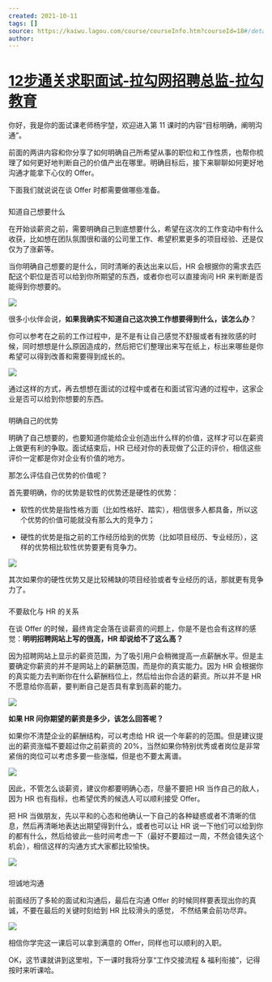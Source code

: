 ```yaml
---
created: 2021-10-11
tags: []
source: https://kaiwu.lagou.com/course/courseInfo.htm?courseId=18#/detail/pc?id=374
author: 
---
```


# [12步通关求职面试-拉勾网招聘总监-拉勾教育](https://kaiwu.lagou.com/course/courseInfo.htm?courseId=18#/detail/pc?id=374)


你好，我是你的面试课老师杨宇堃，欢迎进入第 11 课时的内容“目标明确，阐明沟通”。  

前面的两讲内容和你分享了如何明确自己所希望从事的职位和工作性质，也帮你梳理了如何更好地判断自己的价值产出在哪里。明确目标后，接下来聊聊如何更好地沟通才能拿下心仪的 Offer。

下面我们就说说在谈 Offer 时都需要做哪些准备。

### 

知道自己想要什么

在开始谈薪资之前，需要明确自己到底想要什么，希望在这次的工作变动中有什么收获，比如想在团队氛围很和谐的公司里工作、希望积累更多的项目经验、还是仅仅为了涨薪等。

当你明确自己想要的是什么，同时清晰的表达出来以后，HR 会根据你的需求去匹配这个职位是否可以给到你所期望的东西，或者你也可以直接询问 HR 来判断是否能得到你想要的。

![](https://s0.lgstatic.com/i/image3/M01/5D/7E/Cgq2xl4Jk7uAU2QlAAB8BU7HoSQ711.png)

很多小伙伴会说，**如果我确实不知道自己这次换工作想要得到什么，该怎么办**？

你可以参考在之前的工作过程中，是不是有让自己感觉不舒服或者有挫败感的时候，同时想想是什么原因造成的，然后把它们整理出来写在纸上，标出来哪些是你希望可以得到改善和需要得到成长的。

![](https://s0.lgstatic.com/i/image3/M01/5D/7E/Cgq2xl4Jk-SAEbE0AABxDK6ssrM497.png)

通过这样的方式，再去想想在面试的过程中或者在和面试官沟通的过程中，这家企业是否可以给到你想要的东西。

### 

明确自己的优势

明确了自己想要的，也要知道你能给企业创造出什么样的价值，这样才可以在薪资上做更有利的争取。面试结束后，HR 已经对你的表现做了公正的评价，相信这些评价一定都是你对企业有价值的地方。

那怎么评估自己优势的价值呢？

首先要明确，你的优势是软性的优势还是硬性的优势：

-   软性的优势是指性格方面（比如性格好、踏实），相信很多人都具备，所以这个优势的价值可能就没有那么大的竞争力；
    
-   硬性的优势是指之前的工作经历给到的优势（比如项目经历、专业经历），这样的优势相比软性优势要更有竞争力。
    

 ![](https://s0.lgstatic.com/i/image3/M01/5D/7E/CgpOIF4JlAaAZ6SkAACqPoNK3Po341.png) 

其次如果你的硬性优势又是比较稀缺的项目经验或者专业经历的话，那就更有竞争力了。  

### 

不要敌化与 HR 的关系

在谈 Offer 的时候，最终肯定会落在谈薪资的问题上，你是不是也会有这样的感觉：**明明招聘网站上写的很高，HR 却说给不了这么高？**

因为招聘网站上显示的薪资范围，为了吸引用户会稍微提高一点薪酬水平。但是主要确定你薪资的并不是网站上的薪酬范围，而是你的真实能力。因为 HR 会根据你的真实能力去判断你在什么薪酬档位上，然后给出你合适的薪资。所以并不是 HR 不愿意给你高薪，要判断自己是否具有拿到高薪的能力。

![](https://s0.lgstatic.com/i/image3/M01/5D/7F/Cgq2xl4JlCyATQbvAACE3csz3FY795.png)

**如果 HR 问你期望的薪资是多少，该怎么回答呢？**

如果你不清楚企业的薪酬结构，可以考虑给 HR 说一个年薪的的范围。但是建议提出的薪资涨幅不要超过你之前薪资的 20%，当然如果你特别优秀或者岗位是非常紧俏的岗位可以考虑多要一些涨幅，但是也不要太离谱。

![](https://s0.lgstatic.com/i/image3/M01/5D/80/Cgq2xl4JlFCAEERrAADt2PWLBLw708.png)

因此，不管怎么谈薪资，建议你都要明确心态，尽量不要把 HR 当作自己的敌人，因为 HR 也有指标，也希望优秀的候选人可以顺利接受 Offer。

把 HR 当做朋友，先以平和的心态和他确认一下自己的各种疑惑或者不清晰的信息，然后再清晰地表达出期望得到什么，或者也可以让 HR 说一下他们可以给到你的都有什么，然后给彼此一些时间考虑一下（最好不要超过一周，不然会错失这个机会），相信这样的沟通方式大家都比较愉快。

![](https://s0.lgstatic.com/i/image3/M01/5D/80/Cgq2xl4JlHeAPgCFAAB8kD0NvIc318.png)

### 

坦诚地沟通

前面经历了多轮的面试和沟通后，最后在沟通 Offer 的时候同样要表现出你的真诚，不要在最后的关键时刻给到 HR 比较滑头的感觉， 不然结果会前功尽弃。

![](https://s0.lgstatic.com/i/image3/M01/5D/80/Cgq2xl4JlJSAMm5AAADJ2Ewq6uA695.png)

相信你学完这一课后可以拿到满意的 Offer，同样也可以顺利的入职。

OK，这节课就讲到这里啦，下一课时我将分享“工作交接流程 & 福利衔接”，记得按时来听课哈。
